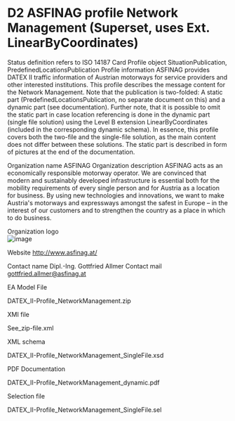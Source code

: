 # D2 ASFINAG profile Network Management (Superset, uses Ext. LinearByCoordinates)

Status definition refers to ISO 14187
Card
Profile object
SituationPublication, PredefinedLocationsPublication
Profile information
ASFINAG provides DATEX II traffic information of Austrian motorways for service providers and other interested institutions. This profile describes the message content for the Network Management. Note that the publication is two-folded: A static part (PredefinedLocationsPublication, no separate document on this) and a dynamic part (see documentation). Further note, that it is possible to omit the static part in case location referencing is done in the dynamic part (single file solution) using the Level B extension LinearByCoordinates (included in the corresponding dynamic schema).
In essence, this profile covers both the two-file and the single-file solution, as the main content does not differ between these solutions.
The static part is described in form of pictures at the end of the documentation.

Organization name
ASFINAG
Organization description
ASFINAG acts as an economically responsible motorway operator. We are convinced that modern and sustainably developed infrastructure is essential both for the mobility requirements of every single person and for Austria as a location for business. By using new technologies and innovations, we want to make Austria's motorways and expressways amongst the safest in Europe – in the interest of our customers and to strengthen the country as a place in which to do business.

Organization logo<br>
![image](https://github.com/DATEX-II-EU/Profiles/assets/24648804/66d65eae-0136-482f-9ce2-d9e129edf7e5)

Website
http://www.asfinag.at/

Contact name
Dipl.-Ing. Gottfried Allmer
Contact mail
gottfried.allmer@asfinag.at

EA Model File

DATEX_II-Profile_NetworkManagement.zip

XMI file

See_zip-file.xml

XML schema

DATEX_II-Profile_NetworkManagement_SingleFile.xsd

PDF Documentation

DATEX_II-Profile_NetworkManagement_dynamic.pdf

Selection file

DATEX_II-Profile_NetworkManagement_SingleFile.sel
